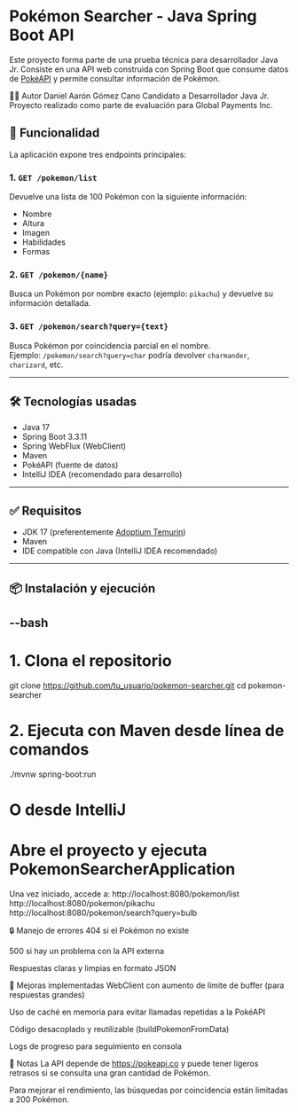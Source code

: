 # Pokémon Searcher - Java Spring Boot API

Este proyecto forma parte de una prueba técnica para desarrollador Java Jr. Consiste en una API web construida con Spring Boot que consume datos de [PokéAPI](https://pokeapi.co) y permite consultar información de Pokémon.

👨‍💻 Autor
Daniel Aarón Gómez Cano 
Candidato a Desarrollador Java Jr.
Proyecto realizado como parte de evaluación para Global Payments Inc.

## 🚀 Funcionalidad

La aplicación expone tres endpoints principales:

### 1. `GET /pokemon/list`
Devuelve una lista de 100 Pokémon con la siguiente información:
- Nombre
- Altura
- Imagen
- Habilidades
- Formas

### 2. `GET /pokemon/{name}`
Busca un Pokémon por nombre exacto (ejemplo: `pikachu`) y devuelve su información detallada.

### 3. `GET /pokemon/search?query={text}`
Busca Pokémon por coincidencia parcial en el nombre.  
Ejemplo: `/pokemon/search?query=char` podría devolver `charmander`, `charizard`, etc.

---

## 🛠️ Tecnologías usadas

- Java 17
- Spring Boot 3.3.11
- Spring WebFlux (WebClient)
- Maven
- PokéAPI (fuente de datos)
- IntelliJ IDEA (recomendado para desarrollo)

---

## ✅ Requisitos

- JDK 17 (preferentemente [Adoptium Temurin](https://adoptium.net/en-GB/temurin/releases/?version=17))
- Maven
- IDE compatible con Java (IntelliJ IDEA recomendado)

---

## 📦 Instalación y ejecución

## --bash
# 1. Clona el repositorio
git clone https://github.com/tu_usuario/pokemon-searcher.git
cd pokemon-searcher

# 2. Ejecuta con Maven desde línea de comandos
./mvnw spring-boot:run

# O desde IntelliJ
# Abre el proyecto y ejecuta PokemonSearcherApplication

Una vez iniciado, accede a:
http://localhost:8080/pokemon/list
http://localhost:8080/pokemon/pikachu
http://localhost:8080/pokemon/search?query=bulb

🔒 Manejo de errores
404 si el Pokémon no existe

500 si hay un problema con la API externa

Respuestas claras y limpias en formato JSON

🔁 Mejoras implementadas
WebClient con aumento de límite de buffer (para respuestas grandes)

Uso de caché en memoria para evitar llamadas repetidas a la PokéAPI

Código desacoplado y reutilizable (buildPokemonFromData)

Logs de progreso para seguimiento en consola

📌 Notas
La API depende de https://pokeapi.co y puede tener ligeros retrasos si se consulta una gran cantidad de Pokémon.

Para mejorar el rendimiento, las búsquedas por coincidencia están limitadas a 200 Pokémon.
